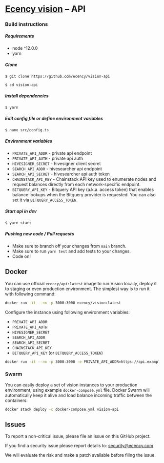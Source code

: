 # [Ecency vision][ecency_vision] – API

### Build instructions

##### Requirements

- node ^12.0.0
- yarn

##### Clone 
`$ git clone https://github.com/ecency/vision-api`

`$ cd vision-api`

##### Install dependencies
`$ yarn`

##### Edit config file or define environment variables
`$ nano src/config.ts`

##### Environment variables

* `PRIVATE_API_ADDR` - private api endpoint
* `PRIVATE_API_AUTH` - private api auth
* `HIVESIGNER_SECRET` -  hivesigner client secret
* `SEARCH_API_ADDR` - hivesearcher api endpoint
* `SEARCH_API_SECRET` - hivesearcher api auth token
* `CHAINSTACK_API_KEY` - Chainstack API key used to enumerate nodes and request balances directly from each network-specific endpoint.
* `BITQUERY_API_KEY` - Bitquery API key (a.k.a. access token) that enables balance lookups when the Bitquery provider is requested. You can also set it via `BITQUERY_ACCESS_TOKEN`.

##### Start api in dev
`$ yarn start`

##### Pushing new code / Pull requests

- Make sure to branch off your changes from `main` branch.
- Make sure to run `yarn test` and add tests to your changes.
- Code on!

## Docker

You can use official `ecency/api:latest` image to run Vision locally, deploy it to staging or even production environment. The simplest way is to run it with following command:

```bash
docker run -it --rm -p 3000:3000 ecency/vision:latest
```

Configure the instance using following environment variables:

 * `PRIVATE_API_ADDR`
 * `PRIVATE_API_AUTH`
 * `HIVESIGNER_SECRET`
 * `SEARCH_API_ADDR`
 * `SEARCH_API_SECRET`
 * `CHAINSTACK_API_KEY`
 * `BITQUERY_API_KEY` (or `BITQUERY_ACCESS_TOKEN`)

```bash
docker run -it --rm -p 3000:3000 -e PRIVATE_API_ADDR=https://api.example.com -e PRIVATE_API_AUTH=verysecretpassword ecency/api:latest
```

### Swarm

You can easily deploy a set of vision instances to your production environment, using example `docker-compose.yml` file. Docker Swarm will automatically keep it alive and load balance incoming traffic between the containers:

```bash
docker stack deploy -c docker-compose.yml vision-api
```

## Issues

To report a non-critical issue, please file an issue on this GitHub project.

If you find a security issue please report details to: security@ecency.com

We will evaluate the risk and make a patch available before filing the issue.

[//]: # 'LINKS'
[ecency_vision]: https://ecency.com

